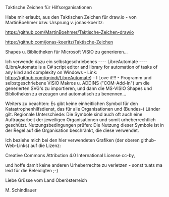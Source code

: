 Taktische Zeichen für Hilfsorganisationen

Habe mir erlaubt, aus den Taktischen Zeichen für draw.io - von MartinBoehmer bzw. Ursprung v. jonas-koeritz:

https://github.com/MartinBoehmer/Taktische-Zeichen-drawio

https://github.com/jonas-koeritz/Taktische-Zeichen

Shapes u. Bibliotheken für Microsoft VISIO zu generieren...

Ich verwende dazu ein selbstgeschriebenes ---- LibreAutomate ---- 
(LibreAutomate is a C# script editor and library for automation of tasks of any kind and complexity on Windows - Link:
https://github.com/qgindi/LibreAutomate) - I Love it!!! -
Programm und selbstgeschriebene VISIO Makros u. ADDINS ("COM-Add-In") um die generierten SVG's zu importieren, und dann die MS-VISIO Shapes und Bibliotheken zu erzeugen und automatisch zu benennen...

Weiters zu beachten:
Es gibt keine einheitlichen Symbol für den Katastrophenhilfsdienst, das für alle Organisationen und (Bundes-) Länder gilt. 
Regionale Unterschiede: Die Symbole sind auch oft auch eine Auftragsarbeit der jeweiligen Organisationen und somit urheberrechtlich geschützt. 
Nutzungsbedingungen prüfen: Die Nutzung dieser Symbole ist in der Regel auf die Organisation beschränkt, die diese verwendet. 

Ich beziehe mich bei den hier verwendeten Grafiken (der oberen github-Web-Links) auf die Lizenz:

Creative Commons Attribution 4.0 International License cc-by,

und hoffe damit keine anderen Urheberrechte zu verletzen - sonst tuats ma leid für die Beleidigten ;-)

Liebe Grüsse vom Land Oberösterreich

M. Schindlauer
